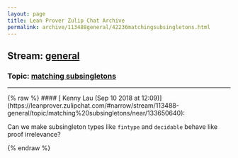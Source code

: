 ```yaml
---
layout: page
title: Lean Prover Zulip Chat Archive 
permalink: archive/113488general/42236matchingsubsingletons.html
---
```


## Stream: [general](https://leanprover-community.github.io/archive/113488general/index.html)
### Topic: [matching subsingletons](https://leanprover-community.github.io/archive/113488general/42236matchingsubsingletons.html)

---

<base href="https://leanprover.zulipchat.com">
{% raw %}
#### [ Kenny Lau (Sep 10 2018 at 12:09)](https://leanprover.zulipchat.com/#narrow/stream/113488-general/topic/matching%20subsingletons/near/133650640):
<p>Can we make subsingleton types like <code>fintype</code> and <code>decidable</code> behave like proof irrelevance?</p>


{% endraw %}
